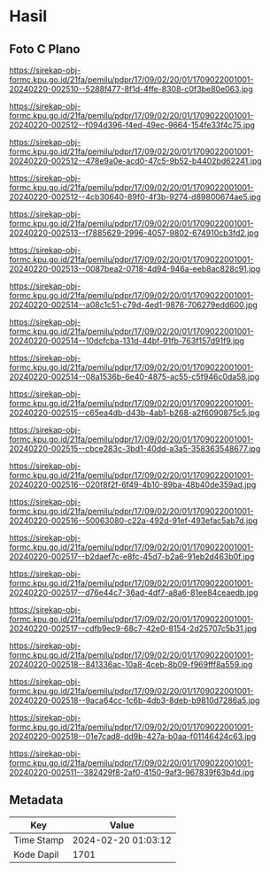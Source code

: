 # Hasil

## Foto C Plano

https://sirekap-obj-formc.kpu.go.id/21fa/pemilu/pdpr/17/09/02/20/01/1709022001001-20240220-002510--5288f477-8f1d-4ffe-8308-c0f3be80e063.jpg

https://sirekap-obj-formc.kpu.go.id/21fa/pemilu/pdpr/17/09/02/20/01/1709022001001-20240220-002512--f094d396-f4ed-49ec-9664-154fe33f4c75.jpg

https://sirekap-obj-formc.kpu.go.id/21fa/pemilu/pdpr/17/09/02/20/01/1709022001001-20240220-002512--478e9a0e-acd0-47c5-9b52-b4402bd62241.jpg

https://sirekap-obj-formc.kpu.go.id/21fa/pemilu/pdpr/17/09/02/20/01/1709022001001-20240220-002512--4cb30640-89f0-4f3b-9274-d89800674ae5.jpg

https://sirekap-obj-formc.kpu.go.id/21fa/pemilu/pdpr/17/09/02/20/01/1709022001001-20240220-002513--f7885629-2996-4057-9802-674910cb3fd2.jpg

https://sirekap-obj-formc.kpu.go.id/21fa/pemilu/pdpr/17/09/02/20/01/1709022001001-20240220-002513--0087bea2-0718-4d94-946a-eeb8ac828c91.jpg

https://sirekap-obj-formc.kpu.go.id/21fa/pemilu/pdpr/17/09/02/20/01/1709022001001-20240220-002514--a08c1c51-c79d-4ed1-9876-706279edd600.jpg

https://sirekap-obj-formc.kpu.go.id/21fa/pemilu/pdpr/17/09/02/20/01/1709022001001-20240220-002514--10dcfcba-131d-44bf-91fb-763f157d91f9.jpg

https://sirekap-obj-formc.kpu.go.id/21fa/pemilu/pdpr/17/09/02/20/01/1709022001001-20240220-002514--08a1536b-6e40-4875-ac55-c5f946c0da58.jpg

https://sirekap-obj-formc.kpu.go.id/21fa/pemilu/pdpr/17/09/02/20/01/1709022001001-20240220-002515--c65ea4db-d43b-4ab1-b268-a2f6090875c5.jpg

https://sirekap-obj-formc.kpu.go.id/21fa/pemilu/pdpr/17/09/02/20/01/1709022001001-20240220-002515--cbce283c-3bd1-40dd-a3a5-358363548677.jpg

https://sirekap-obj-formc.kpu.go.id/21fa/pemilu/pdpr/17/09/02/20/01/1709022001001-20240220-002516--020f8f2f-6f49-4b10-89ba-48b40de359ad.jpg

https://sirekap-obj-formc.kpu.go.id/21fa/pemilu/pdpr/17/09/02/20/01/1709022001001-20240220-002516--50063080-c22a-492d-91ef-493efac5ab7d.jpg

https://sirekap-obj-formc.kpu.go.id/21fa/pemilu/pdpr/17/09/02/20/01/1709022001001-20240220-002517--b2daef7c-e8fc-45d7-b2a6-91eb2d463b0f.jpg

https://sirekap-obj-formc.kpu.go.id/21fa/pemilu/pdpr/17/09/02/20/01/1709022001001-20240220-002517--d76e44c7-36ad-4df7-a8a6-81ee84ceaedb.jpg

https://sirekap-obj-formc.kpu.go.id/21fa/pemilu/pdpr/17/09/02/20/01/1709022001001-20240220-002517--cdfb9ec9-68c7-42e0-8154-2d25707c5b31.jpg

https://sirekap-obj-formc.kpu.go.id/21fa/pemilu/pdpr/17/09/02/20/01/1709022001001-20240220-002518--841336ac-10a8-4ceb-8b09-f969fff8a559.jpg

https://sirekap-obj-formc.kpu.go.id/21fa/pemilu/pdpr/17/09/02/20/01/1709022001001-20240220-002518--9aca64cc-1c6b-4db3-8deb-b9810d7286a5.jpg

https://sirekap-obj-formc.kpu.go.id/21fa/pemilu/pdpr/17/09/02/20/01/1709022001001-20240220-002518--01e7cad8-dd9b-427a-b0aa-f01146424c63.jpg

https://sirekap-obj-formc.kpu.go.id/21fa/pemilu/pdpr/17/09/02/20/01/1709022001001-20240220-002511--382429f8-2af0-4150-9af3-967839f63b4d.jpg


## Metadata

| Key        | Value               |
| ---------- | ------------------- |
| Time Stamp | 2024-02-20 01:03:12 |
| Kode Dapil | 1701                |



